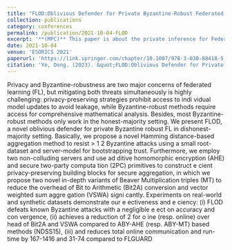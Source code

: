 ```yaml
---
title: "FLOD:Oblivious Defender for Private Byzantine-Robust Federated Learning with Dishonest-Majority"
collection: publications
category: conferences
permalink: /publication/2021-10-04-FLOD
excerpt: '**(MPC)** This paper is about the private inference for Federated Learning .'
date: 2021-10-04
venue: 'ESORICS 2021'
paperurl: 'https://link.springer.com/chapter/10.1007/978-3-030-88418-5_24'
citation: 'Ye, Dong. (2023). &quot;FLOD:Oblivious Defender for Private Byzantine-Robust Federated Learning with Dishonest-Majority.&quot; <i>ESORICS 2021</i>.'
---
```


Privacy and Byzantine-robustness are two major concerns of
 federated learning (FL), but mitigating both threats simultaneously is
 highly challenging: privacy-preserving strategies prohibit access to indi
vidual model updates to avoid leakage, while Byzantine-robust methods
 require access for comprehensive mathematical analysis. Besides, most
 Byzantine-robust methods only work in the honest-majority setting.
 We present FLOD, a novel oblivious defender for private Byzantine
robust FL in dishonest-majority setting. Basically, we propose a novel
 Hamming distance-based aggregation method to resist > 1 2 Byzantine
 attacks using a small root-dataset and server-model for bootstrapping
 trust. Furthermore, we employ two non-colluding servers and use ad
ditive homomorphic encryption (AHE) and secure two-party computa
tion (2PC) primitives to construct e cient privacy-preserving building
 blocks for secure aggregation, in which we propose two novel in-depth
 variants of Beaver Multiplication triples (MT) to reduce the overhead
 of Bit to Arithmetic (Bit2A) conversion and vector weighted sum aggre
gation (VSWA) signi cantly. Experiments on real-world and synthetic
 datasets demonstrate our e ectiveness and e ciency: (i) FLOD defeats
 known Byzantine attacks with a negligible e ect on accuracy and con
vergence, (ii) achieves a reduction of 2 for o ine (resp. online) over
head of Bit2A and VSWA compared to ABY-AHE (resp. ABY-MT) based
 methods (NDSS15), (iii) and reduces total online communication and
 run-time by 167-1416 and 31-74 compared to FLGUARD
